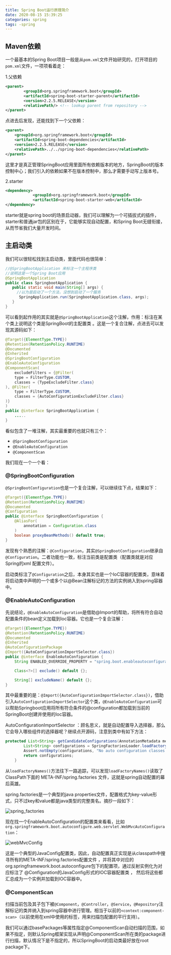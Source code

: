```yaml
---
title: Spring Boot运行原理简介
date: 2020-08-15 15:39:25
categories: spring
tags: -spring
---
```


## Maven依赖

一个最基本的Spring Boot项目一般是从`pom.xml`文件开始研究的，打开项目的`pom.xml`文件，一项项看着走：

1.父依赖<!--more-->

```xml
<parent>
		<groupId>org.springframework.boot</groupId>
		<artifactId>spring-boot-starter-parent</artifactId>
		<version>2.2.5.RELEASE</version>
		<relativePath/> <!-- lookup parent from repository -->
</parent>
```

点进去后发现，还能找到下一个父依赖：

```xml
<parent>
    <groupId>org.springframework.boot</groupId>
    <artifactId>spring-boot-dependencies</artifactId>
    <version>2.2.5.RELEASE</version>
    <relativePath>../../spring-boot-dependencies</relativePath>
</parent>
```

这里才是真正管理SpringBoot应用里面所有依赖版本的地方，SpringBoot的版本控制中心；我们引入的依赖如果不在版本控制中，那么才需要手动写上版本号。

2.starter

```xml
<dependency>
			<groupId>org.springframework.boot</groupId>
			<artifactId>spring-boot-starter-web</artifactId>
</dependency>
```

starter就是spring boot的场景启动器，我们可以理解为一个可插拔式的插件，starter和普通jar包的区别在于，它能够实现自动配置，和Spring Boot无缝衔接，从而节省我们大量开发时间。

## 主启动类

我们可以很轻松找到主启动类，里面代码也很简单：

```java
//@SpringBootApplication 来标注一个主程序类
//说明这是一个Spring Boot应用
@SpringBootApplication
public class SpringbootApplication {
   public static void main(String[] args) {
     //以为是启动了一个方法，没想到启动了一个服务
      SpringApplication.run(SpringbootApplication.class, args);
   }
}
```

可以看到起作用的其实就是`@SpringBootApplication`这个注解，作用：标注在某个类上说明这个类是SpringBoot的主配置类 。这是一个复合注解，点进去可以发现其源码如下：

```java
@Target({ElementType.TYPE})
@Retention(RetentionPolicy.RUNTIME)
@Documented
@Inherited
@SpringBootConfiguration
@EnableAutoConfiguration
@ComponentScan(
    excludeFilters = {@Filter(
    type = FilterType.CUSTOM,
    classes = {TypeExcludeFilter.class}
), @Filter(
    type = FilterType.CUSTOM,
    classes = {AutoConfigurationExcludeFilter.class}
)}
)
public @interface SpringBootApplication {
    .....
}

```

看似包含了一堆注解，其实最重要的也就只有三个：

- `@SpringBootConfiguration`
- `@EnableAutoConfiguration`
- `@ComponentScan`

我们现在一个一个看：

### @SpringBootConfiguration

`@SpringBootConfiguration`也是一个复合注解，可以继续往下点，结果如下：

```java
@Target({ElementType.TYPE})
@Retention(RetentionPolicy.RUNTIME)
@Documented
@Configuration
public @interface SpringBootConfiguration {
    @AliasFor(
        annotation = Configuration.class
    )
    boolean proxyBeanMethods() default true;
}
```

发现有个熟悉的注解：`@Configuration`，其实`@SpringBootConfiguration`继承自`@Configuration`。二者功能也一致，标注当前类是配置类（配置类就是对应Spring的xml 配置文件）。

启动类标注了`@Configuration`之后，本身其实也是一个IoC容器的配置类，意味着将启动类中声明的一个或多个以@Bean注解标记的方法的实例纳入到spring容器中。

### @EnableAutoConfiguration

先说结论，`@EnableAutoConfiguration`是借助@Import的帮助，将所有符合自动配置条件的bean定义加载到Ioc容器。它也是一个复合注解：

```java
@Target({ElementType.TYPE})
@Retention(RetentionPolicy.RUNTIME)
@Documented
@Inherited
@AutoConfigurationPackage
@Import({AutoConfigurationImportSelector.class})
public @interface EnableAutoConfiguration {
    String ENABLED_OVERRIDE_PROPERTY = "spring.boot.enableautoconfiguration";

    Class<?>[] exclude() default {};

    String[] excludeName() default {};
}
```

其中最重要的是：`@Import({AutoConfigurationImportSelector.class})`，借助引入`AutoConfigurationImportSelector`这个类，`@EnableAutoConfiguration`可以帮助Springboot应用将所有符合条件的@configuration都加载到当前的SpringBoot创建并使用的Ioc容器。

AutoConfigurationImportSelector ：顾名思义，就是自动配置导入选择器，那么它会导入哪些组件的选择器呢？继续点开源码，注意到类中有如下方法：

```java
protected List<String> getCandidateConfigurations(AnnotationMetadata metadata, AnnotationAttributes attributes) {
        List<String> configurations = SpringFactoriesLoader.loadFactoryNames(this.getSpringFactoriesLoaderFactoryClass(), this.getBeanClassLoader());
        Assert.notEmpty(configurations, "No auto configuration classes found in META-INF/spring.factories. If you are using a custom packaging, make sure that file is correct.");
        return configurations;
    }
```

从`loadFactoryNames()`方法往下一路追踪，可以发现`loadFactoryNames()`读取了ClassPath下面的 META-INF/spring.factories 文件，这就是spring自动配置的幕后英雄。

spring.factories是一个典型的java properties文件，配置格式为key-value形式，只不过key和value都是java类型的完整类名。摘抄一段如下：

![spring_factories](https://cdn.jsdelivr.net/gh/sangthian/CloudPic@master/uPic/spring_factories.jpg)

现在找一个EnableAutoConfiguration的配置类来看看，比如`org.springframework.boot.autoconfigure.web.servlet.WebMvcAutoConfiguration`：

![webMvcConfig](https://cdn.jsdelivr.net/gh/sangthian/CloudPic@master/uPic/webMvcConfig.jpg)

这是一个典型的JavaConfig配置类，因此，自动配置真正实现是从classpath中搜寻所有的META-INF/spring.factories配置文件 ，并将其中对应的 org.springframework.boot.autoconfigure包下的配置项，通过反射实例化为对应标注了 @Configuration的JavaConfig形式的IOC容器配置类 ， 然后将这些都汇总成为一个实例并加载到IOC容器中。

### @ComponentScan

扫描当前包及其子包下被`@Component`，`@Controller`，`@Service`，`@Repository`注解标记的类并纳入到spring容器中进行管理。相当于以前的`<context:component-scan>`（以前使用在xml中使用的标签，用来扫描包配置的平行支持）。

我们可以通过basePackages等属性指定@ComponentScan自动扫描的范围，如果不指定，则默认Spring框架实现从声明@ComponentScan所在类的package进行扫描，默认情况下是不指定的，所以SpringBoot的启动类最好放在root package下。